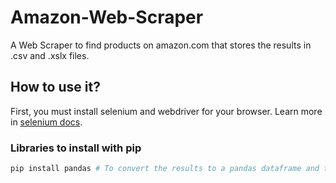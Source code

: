 # Amazon-Web-Scraper
A Web Scraper to find products on amazon.com that stores the results in .csv and .xslx files.

## How to use it?
First, you must install selenium and webdriver for your browser. Learn more in <a href="https://selenium-python.readthedocs.io/installation.html">selenium docs</a>.

### Libraries to install with pip
```python
pip install pandas # To convert the results to a pandas dataframe and then convert to .csv and .xlsx files
````

